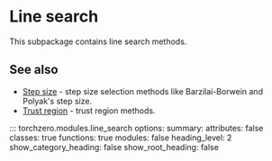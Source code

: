 # Line search

This subpackage contains line search methods.

## See also

* [Step size](step_size.md) - step size selection methods like Barzilai-Borwein and Polyak's step size.
* [Trust region](trust_region.md) - trust region methods.

::: torchzero.modules.line_search
    options:
        summary:
            attributes: false
            classes: true
            functions: true
            modules: false
        heading_level: 2
        show_category_heading: false
        show_root_heading: false
